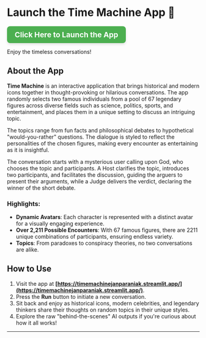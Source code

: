 # Launch the Time Machine App 🚀

<a href="https://timemachinejanparaniak.streamlit.app/" target="_blank" style="display: inline-block; padding: 10px 20px; font-size: 1.2rem; font-weight: bold; color: white; background-color: #4CAF50; text-decoration: none; border-radius: 8px; box-shadow: 0 4px 6px rgba(0, 0, 0, 0.1);">
    Click Here to Launch the App
</a>

Enjoy the timeless conversations!

## About the App

**Time Machine** is an interactive application that brings historical and modern icons together in thought-provoking or hilarious conversations. The app randomly selects two famous individuals from a pool of 67 legendary figures across diverse fields such as science, politics, sports, and entertainment, and places them in a unique setting to discuss an intriguing topic.

The topics range from fun facts and philosophical debates to hypothetical "would-you-rather" questions. The dialogue is styled to reflect the personalities of the chosen figures, making every encounter as entertaining as it is insightful.

The conversation starts with a mysterious user calling upon God, who chooses the topic and participants. A Host clarifies the topic, introduces two participants, and facilitates the discussion, guiding the arguers to present their arguments, while a Judge delivers the verdict, declaring the winner of the short debate.


### Highlights:
- **Dynamic Avatars**: Each character is represented with a distinct avatar for a visually engaging experience.
- **Over 2,211 Possible Encounters**: With 67 famous figures, there are 2211 unique combinations of participants, ensuring endless variety.
- **Topics**: From paradoxes to conspiracy theories, no two conversations are alike.

## How to Use

1. Visit the app at **[https://timemachinejanparaniak.streamlit.app/](https://timemachinejanparaniak.streamlit.app/)**.
2. Press the **Run** button to initiate a new conversation.
3. Sit back and enjoy as historical icons, modern celebrities, and legendary thinkers share their thoughts on random topics in their unique styles.
4. Explore the raw "behind-the-scenes" AI outputs if you're curious about how it all works!

---
